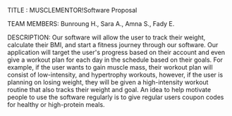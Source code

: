 TITLE : MUSCLEMENTOR!Software Proposal

TEAM MEMBERS:
Bunroung H., Sara A., Amna S., Fady E.

DESCRIPTION:
 Our software will allow the user to track their weight, calculate their BMI, and start a
 fitness journey through our software. Our application will target the user's progress based on
 their account and even give a workout plan for each day in the schedule based on their goals. For
 example, if the user wants to gain muscle mass, their workout plan will consist of low-intensity,
 and hypertrophy workouts, however, if the user is planning on losing weight, they will be given
 a high-intensity workout routine that also tracks their weight and goal. An idea to help motivate
 people to use the software regularly is to give regular users coupon codes for healthy or
 high-protein meals.
